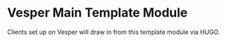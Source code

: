 # Vesper Main Template Module

Clients set up on Vesper will draw in from this template module via HUGO.